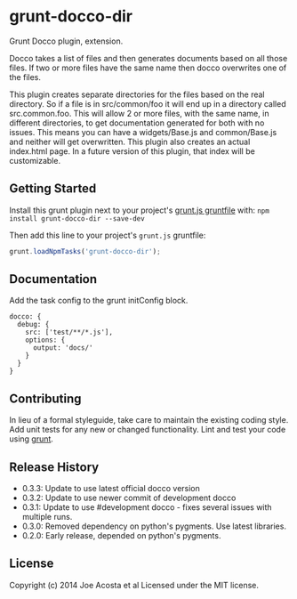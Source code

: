 # grunt-docco-dir

Grunt Docco plugin, extension.  

Docco takes a list of files and then generates documents based on all those files.  If two or more files have the same name
then docco overwrites one of the files.  

This plugin creates separate directories for the files based on the real directory. So if a file is in src/common/foo 
it will end up in a directory called src.common.foo. This will allow 2 or more files, with the same name, in different directories, 
 to get documentation generated for both with no issues.  This means you can have a widgets/Base.js and common/Base.js 
and neither will get overwritten.  This plugin also creates an actual index.html page. In a future version of this plugin, 
that index will be customizable.

## Getting Started
Install this grunt plugin next to your project's [grunt.js gruntfile][getting_started] with: `npm install grunt-docco-dir --save-dev`

Then add this line to your project's `grunt.js` gruntfile:

```javascript
grunt.loadNpmTasks('grunt-docco-dir');
```

[grunt]: https://github.com/cowboy/grunt
[getting_started]: https://github.com/cowboy/grunt/blob/master/docs/getting_started.md

## Documentation

Add the task config to the grunt initConfig block.

```
docco: {
  debug: {
    src: ['test/**/*.js'],
    options: {
      output: 'docs/'
    }
  }
}

```

## Contributing
In lieu of a formal styleguide, take care to maintain the existing coding style. Add unit tests for any new or changed functionality. Lint and test your code using [grunt][grunt].

## Release History
* 0.3.3: Update to use latest official docco version
* 0.3.2: Update to use newer commit of development docco
* 0.3.1: Update to use #development docco - fixes several issues with multiple runs.
* 0.3.0: Removed dependency on python's pygments. Use latest libraries.
* 0.2.0: Early release, depended on python's pygments.

## License
Copyright (c) 2014 Joe Acosta et al
Licensed under the MIT license.
